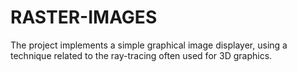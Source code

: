 # RASTER-IMAGES
The project implements a simple graphical image displayer, using a technique related to the ray-tracing often used for 3D graphics.

